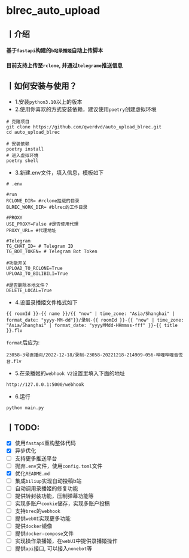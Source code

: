 # blrec_auto_upload

## 丨介绍
#### 基于`fastapi`构建的`b站录播姬`自动上传脚本
#### 目前支持上传至`rclone`, 并通过`telegrame`推送信息

## 丨如何安装与使用？
+ 1.安装`python3.10`以上的版本
+ 2.使用你喜欢的方式安装依赖，建议使用`poetry`创建虚拟环境
```text
# 克隆项目
git clone https://github.com/qwerdvd/auto_upload_blrec.git
cd auto_upload_blrec

# 安装依赖
poetry install
# 进入虚拟环境
poetry shell
```
+ 3.新建.env文件，填入信息，模板如下
```text
# .env

#run
RCLONE_DIR= #rclone挂载的目录
BLREC_WORK_DIR= #blrec的工作目录

#PROXY
USE_PROXY=False #是否使用代理
PROXY_URL= #代理地址

#Telegram
TG_CHAT_ID= # Telegram ID
TG_BOT_TOKEN= # Telegram Bot Token

#功能开关
UPLOAD_TO_RCLONE=True
UPLOAD_TO_BILIBILI=True

#是否删除本地文件？
DELETE_LOCAL=True
```
+ 4.设置录播姬文件格式如下
```text
{{ roomId }}-{{ name }}/{{ "now" | time_zone: "Asia/Shanghai" | format_date: "yyyy-MM-dd"}}/录制-{{ roomId }}-{{ "now" | time_zone: "Asia/Shanghai" | format_date: "yyyyMMdd-HHmmss-fff" }}-{{ title }}.flv
```
`format`后应为:
```text
23058-3号直播间/2022-12-18/录制-23058-20221218-214909-056-哔哩哔哩音悦台.flv
```
+ 5.在录播姬的`webhook V2`设置里填入下面的地址
```text
http://127.0.0.1:5000/webhook
```
+ 6.运行
```text
python main.py
```

## 丨TODO:
+ [x] 使用`fastapi`重构整体代码
+ [x] 异步优化
+ [ ] 支持更多推送平台
+ [ ] 抛弃`.env`文件，使用`config.toml`文件
+ [x] 优化`README.md`
+ [ ] 集成`biliup`实现自动投稿b站
+ [ ] 自动调用录播姬的修复功能
+ [ ] 提供转封装功能，压制弹幕功能等
+ [ ] 实现多账户`cookie`储存，实现多账户投稿
+ [ ] 支持`brec`的`webhook`
+ [ ] 提供`webUI`实现更多功能
+ [ ] 提供`docker`镜像
+ [ ] 提供`docker-compose`文件
+ [ ] 实现操作录播姬，在`webUI`中提供录播姬操作
+ [ ] 提供`api`接口, 可以接入`nonebot`等